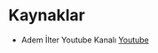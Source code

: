 # Kaynaklar
* Adem İlter Youtube Kanalı [Youtube](https://www.youtube.com/watch?v=BztFGKfLoMc&list=PLadt0EaV4m3BvU1uOVHLyxYL2qMQOkQ22)
